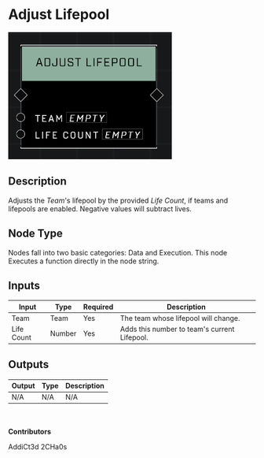 # Adjust Lifepool
![](../../../.gitbook/assets/adjust-lifepool.png)
## Description
Adjusts the *Team*'s lifepool by the provided *Life Count*, if teams and lifepools are enabled. Negative values will subtract lives.

## Node Type
Nodes fall into two basic categories: Data and Execution. This node Executes a function directly in the node string.

## Inputs
| Input | Type | Required | Description |
|------------------|------------------|----------|--------------------------------------------------------------|
| Team | Team | Yes | The team whose lifepool will change. |
| Life Count | Number | Yes | Adds this number to team's current Lifepool. |

## Outputs
| Output | Type | Description |
|------------------|------------------|--------------------------------------------------------------|
| N/A | N/A | N/A | |


\
\
**Contributors**

AddiCt3d 2CHa0s
